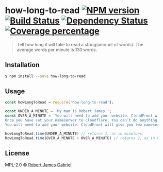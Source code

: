# how-long-to-read [![NPM version][npm-image]][npm-url] [![Build Status][travis-image]][travis-url] [![Dependency Status][daviddm-image]][daviddm-url] [![Coverage percentage][coveralls-image]][coveralls-url]
> Tell how long it will take to read a string(amount of words). The average words per minute is 130 words.

## Installation

```sh
$ npm install --save how-long-to-read
```

## Usage

```js
const howLongToRead = require('how-long-to-read');

const UNDER_A_MINUTE = 'My man is Robert James.';
const OVER_A_MINUTE = `You will need to add your website. CloudFront will give you two nameservers, that nameserver you will need to add in your domain panel in your domain registrar. This is so cloudflare can handle all the DNS settings directly.
Once you have set your nameserver to cloudflare. You can’t do anything in domain panel in you domain registrar. So if you want to add an new MX record or TXT record, you will have to set them though the Cloudflare DNS menu. Keeping it simple Cloudflare handle your ALL DNS records.
You will need to add your website. CloudFront will give you two nameservers, that nameserver you will need to add in your domain panel in your domain registrar. This is so cloudflare can handle all the DNS settings directly.`;

howLongToRead.time(UNDER_A_MINUTE) // returns 1, as in minutues;
howLongToRead.time(OVER_A_MINUTE + OVER_A_MINUTE) // returns 2, as in minutues;


```
## License

MPL-2.0 © [Robert James Gabriel](https://www.robertgabriel.ninja)


[npm-image]: https://badge.fury.io/js/how-long-to-read.svg
[npm-url]: https://npmjs.org/package/how-long-to-read
[travis-image]: https://travis-ci.com/RobertJGabriel/how-long-to-read.svg?branch=master
[travis-url]: https://travis-ci.com/RobertJGabriel/how-long-to-read
[daviddm-image]: https://david-dm.org/RobertJGabriel/how-long-to-read.svg?theme=shields.io
[daviddm-url]: https://david-dm.org/RobertJGabriel/how-long-to-read
[coveralls-image]: https://coveralls.io/repos/RobertJGabriel/how-long-to-read/badge.svg
[coveralls-url]: https://coveralls.io/r/RobertJGabriel/how-long-to-read
